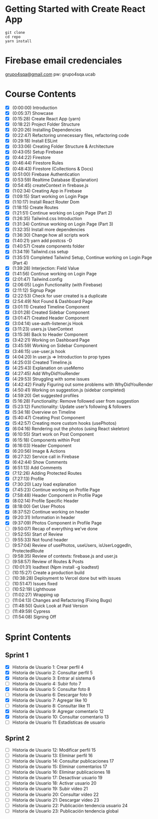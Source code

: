 # Getting Started with Create React App

```
git clone
cd repo
yarn install
```

# Firebase email credenciales

grupo4sqa@gmail.com
pw: grupo4sqa.ucab

# Course Contents

- [x] (0:00:00) Introduction
- [x] (0:05:37) Showcase
- [x] (0:15:28) Create React App (yarn)
- [x] (0:18:22) Project Folder Structure
- [x] (0:20:26) Installing Dependencies
- [x] (0:22:47) Refactoring unnecessary files, refactoring code
- [x] (0:29:18) Install ESLint
- [x] (0:33:06) Creating Folder Structure & Architecture
- [x] (0:43:05) Setup Firebase
- [x] (0:44:22) Firestore
- [x] (0:46:44) Firestore Rules
- [x] (0:48:43) Firestore (Collections & Docs)
- [x] (0:51:00) Firebase Authentication
- [x] (0:53:59) Realtime Database (Explanation)
- [x] (0:54:45) createContext in firebase.js
- [x] (1:02:34) Creating App in Firebase
- [x] (1:09:15) Start working on Login Page
- [x] (1:10:17) Install React Router Dom
- [x] (1:18:15) Create Routes
- [x] (1:21:51) Continue working on Login Page (Part 2)
- [x] (1:26:35) Tailwind.css Introduction
- [x] (1:31:34) Continue working on Login Page (Part 3)
- [x] (1:32:35) Install more dependencies
- [x] (1:36:30) Change how all scripts work
- [x] (1:40:21) yarn add postcss -D
- [x] (1:40:57) Create components folder
- [x] (1:34:19) Tailwind.css setup
- [x] (1:35:51) Completed Tailwind Setup, Continue working on Login Page (Part 4)
- [x] (1:39:28) Interjection: Field Value
- [x] (1:41:56) Continue working on Login Page
- [x] (2:01:47) Tailwind.config
- [x] (2:06:05) Login Functionality (with Firebase)
- [x] (2:11:12) Signup Page
- [x] (2:22:53) Check for user created is a duplicate
- [x] (2:54:49) Not Found & Dashboard Page
- [x] (3:01:11) Created Timeline Component
- [x] (3:01:28) Created Sidebar Component
- [x] (3:01:47) Created Header Component
- [x] (3:04:14) use-auth-listener.js Hook
- [x] (3:11:23) users.js UserContext
- [x] (3:15:38) Back to Header Component
- [x] (3:42:21) Working on Dashboard Page
- [x] (3:45:59) Working on Sidebar Component
- [x] (3:46:15) use-user.js hook
- [x] (4:04:20) In user.js ⇒ Introduction to prop types
- [x] (4:25:03) Created Timeline.js
- [x] (4:25:43) Explanation on useMemo
- [x] (4:27:45) Add WhyDidYouRender
- [x] (4:29:53) Struggling with some issues
- [x] (4:42:42) Finally Figuring out some problems with WhyDidYouRender
- [x] (4:50:41) Working on suggestion.js (sidebar completed)
- [x] (4:59:20) Get suggested profiles
- [x] (5:16:28) Functionality: Remove followed user from suggestion
- [x] (5:23:12) Functionality: Update user’s following & followers
- [x] (5:34:18) Overview on Timeline
- [x] (5:40:47) Creating Post Component
- [x] (5:42:57) Creating more custom hooks (usePhotos)
- [x] (6:04:16) Rendering out the photos (using React skeleton)
- [x] (6:10:55) Start work on Post Component
- [x] (6:15:18) Components within Post
- [x] (6:16:03) Header Component
- [x] (6:20:56) Image & Actions
- [x] (6:27:32) Service call in Firebase
- [x] (6:42:44) Show Comments
- [x] (6:51:13) Add Comments
- [x] (7:12:26) Adding Protected Routes
- [x] (7:27:13) Profile
- [x] (7:30:20) Lazy load explanation
- [x] (7:45:23) Continue working on Profile Page
- [x] (7:58:48) Header Component in Profile Page
- [x] (8:02:14) Profile Specific Header
- [x] (8:18:00) Get User Photos
- [x] (8:37:52) Continue working on header
- [x] (9:20:31) Information in header
- [x] (9:37:09) Photos Component in Profile Page
- [ ] (9:50:07) Recap of everything we’ve done
- [ ] (9:52:55) Start of Review
- [ ] (9:55:33) Not found header
- [ ] (9:57:04) Review of usePhotos, useUsers, isUserLoggedIn, ProtectedRoute
- [ ] (9:58:35) Review of contexts: firebase.js and user.js
- [ ] (9:58:57) Review of Routes & Posts
- [ ] (10:01:31) loadtest (Npm install -g loadtest)
- [ ] (10:15:27) Create a production build
- [ ] (10:38:28) Deployment to Vercel done but with issues
- [ ] (10:51:47) Issues fixed
- [ ] (10:52:19) Lighthouse
- [ ] (11:02:27) Wrapping up
- [ ] (11:04:13) Changes and Refactoring (Fixing Bugs)
- [ ] (11:48:50) Quick Look at Paid Version
- [ ] (11:49:59) Cypress
- [ ] (11:54:08) Signing Off

# Sprint Contents

## Sprint 1

- [x] Historia de Usuario 1: Crear perfil 4
- [x] Historia de Usuario 2: Consultar perfil 5
- [x] Historia de Usuario 3: Entrar al sistema 6
- [ ] Historia de Usuario 4: Subir foto 7
- [x] Historia de Usuario 5: Consultar foto 8
- [ ] Historia de Usuario 6: Descargar foto 9
- [x] Historia de Usuario 7: Agregar like 10
- [ ] Historia de Usuario 8: Consultar like 11
- [x] Historia de Usuario 9: Agregar comentario 12
- [x] Historia de Usuario 10: Consultar comentario 13
- [ ] Historia de Usuario 11: Estadísticas de usuario

## Sprint 2

- [ ] Historia de Usuario 12: Modificar perfil 15
- [ ] Historia de Usuario 13: Eliminar perfil 16
- [ ] Historia de Usuario 14: Consultar publicaciones 17
- [ ] Historia de Usuario 15: Eliminar comentarios 17
- [ ] Historia de Usuario 16: Eliminar publicaciones 18
- [ ] Historia de Usuario 17: Desactivar usuario 19
- [ ] Historia de Usuario 18: Activar usuario 20
- [ ] Historia de Usuario 19: Subir vídeo 21
- [ ] Historia de Usuario 20: Consultar vídeo 22
- [ ] Historia de Usuario 21: Descargar vídeo 23
- [ ] Historia de Usuario 22: Publicación tendencia usuario 24
- [ ] Historia de Usuario 23: Publicación tendencia global
